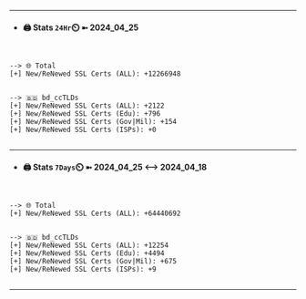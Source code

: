 

---
- #### 🖨️ **Stats** `24Hr`⏲️ ➼ 2024_04_25
```console


--> 🌐 Total
[+] New/ReNewed SSL Certs (ALL): +12266948


--> 🇧🇩 bd_ccTLDs
[+] New/ReNewed SSL Certs (ALL): +2122
[+] New/ReNewed SSL Certs (Edu): +796
[+] New/ReNewed SSL Certs (Gov|Mil): +154
[+] New/ReNewed SSL Certs (ISPs): +0


```

---
- #### 🖨️ **Stats** `7Days`⏲️ ➼ 2024_04_25 <--> 2024_04_18
```console


--> 🌐 Total
[+] New/ReNewed SSL Certs (ALL): +64440692


--> 🇧🇩 bd_ccTLDs
[+] New/ReNewed SSL Certs (ALL): +12254
[+] New/ReNewed SSL Certs (Edu): +4494
[+] New/ReNewed SSL Certs (Gov|Mil): +675
[+] New/ReNewed SSL Certs (ISPs): +9


```

---

